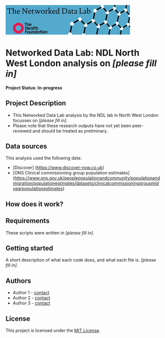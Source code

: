 <img src="ndlbanner.png" width="405" height="96">

# Networked Data Lab: NDL North West London analysis on *[please fill in]*

#### Project Status: In-progress

## Project Description

- This Networked Data Lab analysis by the NDL lab in North West London focusses on *[please fill in]*.
- Please note that these research outputs have not yet been peer-reviewed and should be treated as preliminary.

## Data sources

This analysis used the following data:

- [Discover] (https://www.discover-now.co.uk)
- [ONS Clinical commissioning group population estimates] (https://www.ons.gov.uk/peoplepopulationandcommunity/populationandmigration/populationestimates/datasets/clinicalcommissioninggroupmidyearpopulationestimates)

## How does it work?

## Requirements

These scripts were written in *[please fill in]*.

## Getting started

A short description of what each code does, and what each file is. *[please fill in]*.

## Authors

- Author 1 - [contact](name@domain.ac.uk)
- Author 2 - [contact](name@domain.ac.uk)
- Author 3 - [contact](name@domain.ac.uk)

## License

This project is licensed under the [MIT License](https://opensource.org/licenses/MIT).
